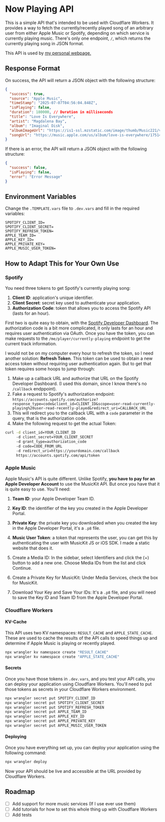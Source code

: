 # Now Playing API

This is a simple API that's intended to be used with Cloudflare Workers. It provides a way to fetch the currently/recently played song of an arbitrary user from either Apple Music or Spotify, depending on which service is currently playing music. There's only one endpoint, `/`, which returns the currently playing song in JSON format.

This API is used by [my personal webpage.](https://tomhcy.com)

## Response Format

On success, the API will return a JSON object with the following structure:
```json
{
  "success": true,
  "source": "Apple Music",
  "timeStamp": "2025-07-07T04:56:04.848Z",
  "isPlaying": false,
  "duration": 180000, // Duration in milliseconds
  "title": "Love Is Everywhere",
  "artist": "Magdalena Bay",
  "album": "Imaginal Disk",
  "albumImageUrl": "https://is1-ssl.mzstatic.com/image/thumb/Music221/v4/8f/e3/6c/8fe36c7a-d280-2d0e-8e67-4ee0fd4523cd/810090095448.png/500x500bb.jpg",
  "songUrl": "https://music.apple.com/us/album/love-is-everywhere/1751414757?i=1751414768"
}
```

If there is an error, the API will return a JSON object with the following structure:
```json
{
  "success": false,
  "isPlaying": false,
  "error": "Error Message"
}
```

## Environment Variables

Change the `.TEMPLATE.vars` file to `.dev.vars` and fill in the required variables:

```
SPOTIFY_CLIENT_ID=
SPOTIFY_CLIENT_SECRET=
SPOTIFY_REFRESH_TOKEN=
APPLE_TEAM_ID=
APPLE_KEY_ID=
APPLE_PRIVATE_KEY=
APPLE_MUSIC_USER_TOKEN=
```

## How to Adapt This for Your Own Use

### Spotify

You need three tokens to get Spotify's currently playing song:

1. **Client ID**: application's unique identifier.
2. **Client Secret**: secret key used to authenticate your application.
3. **Authorization Code**: token that allows you to access the Spotify API (lasts for an hour).

First two is quite easy to obtain, with the [Spotify Developer Dashboard](https://developer.spotify.com/dashboard/applications). The authorization code is a bit more complicated, it only lasts for an hour and requires user authentication via OAuth. Once you have the token, you can make requests to the `/me/player/currently-playing` endpoint to get the current track information.

I would not be on my computer every hour to refresh the token, so I need another solution: **Refresh Token**. This token can be used to obtain a new access token without requiring user authentication again. But to get that token requires some hoops to jump through:

1. Make up a callback URL and authorize that URL on the Spotify Developer Dashboard. (I used this domain, since I know there's no `/callback` endppoint).
2. Fake a request to Spotify's authorization endpoint: `https://accounts.spotify.com/authorize?response_type=code&client_id=CLIENT_ID&scope=user-read-currently-playing%20user-read-recently-played&redirect_uri=CALLBACK_URL`
3. This will redirect you to the callback URL with a `code` parameter in the query, that is the authorization code.
4. Make the following request to get the actual Token:
```sh
curl -d client_id=YOUR_CLIENT_ID
     -d client_secret=YOUR_CLIENT_SECRET
     -d grant_type=authorization_code
     -d code=CODE_FROM_URL
     -d redirect_uri=https://yourdomain.com/callback
     https://accounts.spotify.com/api/token
```

### Apple Music

Apple Music's API is quite different. Unlike Spotify, **you have to pay for an Apple Developer Account** to use the MusicKit API. But once you have that it is quite easy to use. You'll need:

1. **Team ID**: your Apple Developer Team ID.
2. **Key ID**: the identifier of the key you created in the Apple Developer Portal.
3. **Private Key**: the private key you downloaded when you created the key in the Apple Developer Portal, it's a `.p8` file.
4. **Music User Token**: a token that represents the user, you can get this by authenticating the user with MusicKit JS or iOS SDK. I made a static website that does it.

1. Create a Media ID: In the sidebar, select Identifiers and click the (+) button to add a new one. Choose Media IDs from the list and click Continue.
2. Create a Private Key for MusicKit: Under Media Services, check the box for MusicKit.
3. Download Your Key and Save Your IDs: It's a `.p8` file, and you will need to save the Key ID and Team ID from the Apple Developer Portal.

### Cloudflare Workers

#### KV-Cache
This API uses two KV namespaces: `RESULT_CACHE` and `APPLE_STATE_CACHE`. These are used to cache the results of the API calls to speed things up and determine if Apple Music is playing or recently played.

```sh
npx wrangler kv namespace create "RESULT_CACHE"
npx wrangler kv namespace create "APPLE_STATE_CACHE"
```

#### Secrets

Once you have those tokens in `.dev.vars`, and you test your API calls, you can deploy your application using Cloudflare Workers. You'll need to put those tokens as secrets in your Cloudflare Workers environment.

```sh
npx wrangler secret put SPOTIFY_CLIENT_ID
npx wrangler secret put SPOTIFY_CLIENT_SECRET
npx wrangler secret put SPOTIFY_REFRESH_TOKEN
npx wrangler secret put APPLE_TEAM_ID
npx wrangler secret put APPLE_KEY_ID
npx wrangler secret put APPLE_PRIVATE_KEY
npx wrangler secret put APPLE_MUSIC_USER_TOKEN
```

#### Deploying
Once you have everything set up, you can deploy your application using the following command:

```sh
npx wrangler deploy
```

Now your API should be live and accessible at the URL provided by Cloudflare Workers.

## Roadmap

- [ ] Add support for more music services (If I use ever use them)
- [ ] Add tutorials for how to set this whole thing up with Cloudflare Workers
- [ ] Add tests
